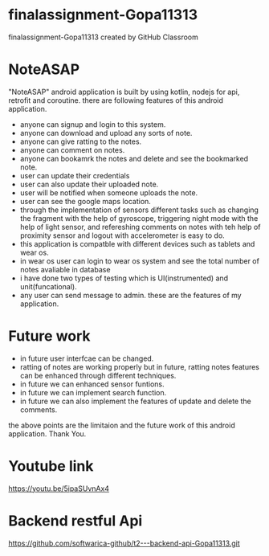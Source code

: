 # finalassignment-Gopa11313
finalassignment-Gopa11313 created by GitHub Classroom
# NoteASAP
  "NoteASAP" android application is built by using kotlin, nodejs for api, retrofit and coroutine. 
  there are following features of this android application.
  - anyone can signup and login to this system. 
  - anyone can download and upload any sorts of note.
  - anyone can give ratting to the notes.
  - anyone can comment on notes.
  - anyone can bookamrk the notes and delete and see the bookmarked note.
  - user can update their credentials 
  - user can also update their uploaded note.
  - user will be notified when someone uploads the note.
  - user can see the google maps location.
  - through the implementation of sensors different tasks such as changing the fragment with the help of gyroscope, triggering night mode with the help of light sensor, and               refereshing comments on notes with teh help of proximity sensor and logout with accelerometer is easy to do.
  - this application is compatble with different devices such as tablets and wear os.
  - in wear os user can login to wear os system and see the total number of notes avaliable in database
  - i have done two types of testing which is UI(instrumented) and unit(funcational). 
  - any user can send message to admin.
  these are the features of my application.
  
  # Future work
  - in future user interfcae can be changed.
  - ratting of notes are working properly but in future, ratting notes features can be enhanced through different techniques.
  - in future we can enhanced sensor funtions.
  - in future we can implement search function.
  - in future we can also implement the features of update and delete the comments.
  
  the above points are the limitaion and the future work of this android application. Thank You.
  
  # Youtube link
  https://youtu.be/5ipaSUvnAx4
  
  # Backend restful Api
  https://github.com/softwarica-github/t2---backend-api-Gopa11313.git
